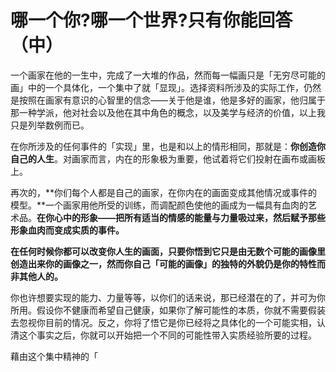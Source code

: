 # 哪一个你?哪一个世界?只有你能回答（中）

一个画家在他的一生中，完成了一大堆的作品，然而每一幅画只是「无穷尽可能的画」中的一个具体化，一个集中了就「显现」。选择资料所涉及的实际工作，仍然是按照在画家有意识的心智里的信念——关于他是谁，他是多好的画家，他归属于那一种学派，他对社会以及他在其中角色的概念，以及美学与经济的价值，以上我只是列举数例而已。

在你所涉及的任何事件的「实现」里，也是和以上的情形相同，那就是：**你创造你自己的人生**。对画家而言，内在的形象极为重要，他试着将它们投射在画布或画板上。

再次的，**你们每个人都是自己的画家，在你内在的画面变成其他情况或事件的模型。**一个画家用他所受的训练，而调配颜色使他的画成为一幅具有血肉的艺术品。**在你心中的形象——把所有适当的情感的能量与力量吸过来，然后赋予那些形象血肉而变成实质的事件。**

**在任何时候你都可以改变你人生的画面，只要你悟到它只是由无数个可能的画像里创造出来你的画像之一，然而你自己「可能的画像」的独特的外貌仍是你的特性而非其他人的。**

你也许想要实现的能力、力量等等，以你们的话来说，那已经潜在的了，并可为你所用。假设你不健康而希望自己健康，如果你了解可能性的本质，你就不需要假装去忽视你目前的情况。反之，你将了悟它是你已经将之具体化的一个可能实相，认清这个事实之后，你就可以开始把一个不同的可能性带入实质经验所要的过程。

藉由这个集中精神的「

